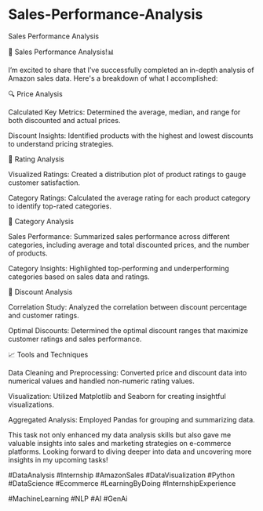 # Sales-Performance-Analysis
Sales Performance Analysis

🚀  Sales Performance Analysis!📊  



I’m excited to share that I’ve successfully completed an in-depth analysis of Amazon sales data. Here's a breakdown of what I accomplished:



 🔍 Price Analysis

Calculated Key Metrics: Determined the average, median, and range for both discounted and actual prices.

Discount Insights: Identified products with the highest and lowest discounts to understand pricing strategies.



🌟 Rating Analysis

Visualized Ratings: Created a distribution plot of product ratings to gauge customer satisfaction.

Category Ratings: Calculated the average rating for each product category to identify top-rated categories.



 🛒 Category Analysis

Sales Performance: Summarized sales performance across different categories, including average and total discounted prices, and the number of products.

Category Insights: Highlighted top-performing and underperforming categories based on sales data and ratings.



 💸 Discount Analysis

Correlation Study: Analyzed the correlation between discount percentage and customer ratings.

Optimal Discounts: Determined the optimal discount ranges that maximize customer ratings and sales performance.



 📈 Tools and Techniques

Data Cleaning and Preprocessing: Converted price and discount data into numerical values and handled non-numeric rating values.

Visualization: Utilized Matplotlib and Seaborn for creating insightful visualizations.

Aggregated Analysis: Employed Pandas for grouping and summarizing data.









This task not only enhanced my data analysis skills but also gave me valuable insights into sales and marketing strategies on e-commerce platforms. Looking forward to diving deeper into data and uncovering more insights in my upcoming tasks!



#DataAnalysis #Internship #AmazonSales #DataVisualization #Python #DataScience #Ecommerce #LearningByDoing #InternshipExperience

#MachineLearning #NLP #AI #GenAi 

